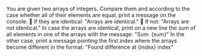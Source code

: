 You are given two arrays of integers. Compare them and according to the case whether all of their elements are
equal, print a message on the console:
 If they are identical:
"Arrays are identical."
 If not:
"Arrays are not identical."
In case the arrays are identical, print on a new line the sum of all elements in one of the arrays with the message:
"Sum: {sum}"
In the other case, print a message pointing the first index where the arrays become different in the format:
"Found difference at {index} index"
